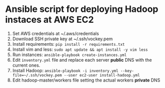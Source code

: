 # Ansible script for deploying Hadoop instaces at AWS EC2

1. Set AWS credentials at ~/.aws/credentials
2. Download SSH private key at ~/.ssh/vockey.pem
3. Install requirements: `pip install -r requirements.txt`
4. Install vim and less: `sudo apt update && apt install -y vim less`
5. Run instances: `ansible-playbook create-instances.yml`
5. Edit `inventory.yml` file and replace each server **public** DNS with the current ones.
6. Install Hadoop: `ansible-playbook -i inventory.yml --key-file=~/.ssh/vockey.pem --user ec2-user install-hadoop.yml`
7. Edit hadoop-master/workers file setting the actual workers **private** DNS